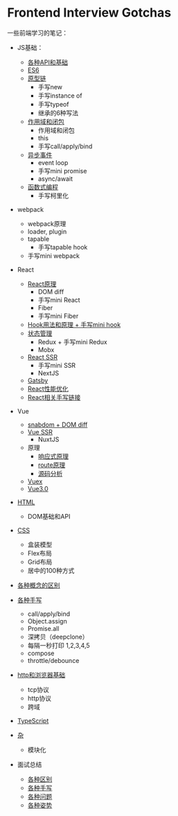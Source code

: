 # Frontend Interview Gotchas
一些前端学习的笔记：
- JS基础：
  - [各种API和基础](./JS基础.md)
  - [ES6](./ES6.md)
  - [原型链](./原型链.md)
    - 手写new
    - 手写instance of
    - 手写typeof
    - 继承的6种写法
  - [作用域和闭包](./闭包和上下文.md)
    - 作用域和闭包
    - this
    - 手写call/apply/bind
  - [异步事件](./异步事件.md)
    - event loop
    - 手写mini promise
    - async/await
  - [函数式编程](./函数式编程.md)
    - 手写柯里化
- webpack
  - webpack原理 
  - loader, plugin
  - tapable
    - 手写tapable hook
  - 手写mini webpack
- React
  - [React原理](./React/react原理.md)
    - DOM diff
    - 手写mini React
    - Fiber
    - 手写mini Fiber
  - [Hook用法和原理 + 手写mini hook](./React/hook.md)
  - [状态管理](./React/状态管理.md)
    - Redux + 手写mini Redux
    - Mobx
  - [React SSR](./React/SSR.md)
    - 手写mini SSR
    - NextJS
  - [Gatsby](./React/Gatsby.md)
  - [React性能优化](./React/react性能优化.md)
  - [React相关手写链接](./React/手写.md)
- Vue 
  - [snabdom + DOM diff](./Vue/virtual-DOM.md)
  - [Vue SSR](./Vue/SSR.md)
    - NuxtJS
  - 原理
    - [响应式原理](./Vue/响应式原理.md)
    - [route原理](./Vue/vue-route.md)
    - [源码分析](./Vue/源码分析.md)
  - [Vuex](./Vue/vuex.md)
  - [Vue3.0](./Vue/Vue3.0.md)
  
- [HTML](./HTML.md)
  - DOM基础和API
- [CSS](./CSS.md)
  - 盒装模型
  - Flex布局
  - Grid布局
  - 居中的100种方式
- [各种概念的区别](./各种区别.md)
- [各种手写](./各种手写.md)
  - call/apply/bind
  - Object.assign
  - Promise.all
  - 深拷贝（deepclone）
  - 每隔一秒打印 1,2,3,4,5
  - compose
  - throttle/debounce
- [http和浏览器基础](./http和浏览器.md)
  - tcp协议
  - http协议
  - 跨域
- [TypeScript](./TypeScript.md)
- [杂](./杂.md)
  - 模块化
- 面试总结
  - [各种区别](./各种区别.md)
  - [各种手写](./各种手写.md)
  - [各种问题](./各种问题.md)
  - [各种姿势](./各种姿势.md)